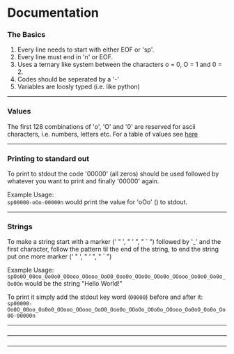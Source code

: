 # Documentation

### The Basics
1. Every line needs to start with either EOF or 'sp'.
2. Every line must end in 'n' or EOF.
3. Uses a ternary like system between the characters o = 0, O = 1 and 0 = 2.
4. Codes should be seperated by a '-'
5. Variables are loosly typed (i.e. like python)

---

### Values
The first 128 combinations of 'o', 'O' and '0' are reserved for ascii characters, i.e. numbers, letters etc. For a table of values see [here](./VALUES.md)

---

### Printing to standard out
To print to stdout the code '00000' (all zeros) should be used followed by whatever you want to print and finally '00000' again.

Example Usage:   
```sp00000-oOo-00000n``` would print the value for 'oOo' (<value>) to stdout.

---

### Strings
To make a string start with a marker (' " ', " ' ", " \` ") followed by '_' and the first character, follow the pattern til the end of the string, to end the string put one more marker (' " ', " ' ", " \` ")

Example Usage:   
```spOo0O_00oo_Oo0o0_OOooo_OOooo_OoO0_Ooo0o_OOoOo_OOo0o_OOooo_Oo0oO_Oo0o_Oo0On``` would be the string "Hello World!"

To print it simply add the stdout key word (```00000```) before and after it:   
```sp00000-Oo0O_00oo_Oo0o0_OOooo_OOooo_OoO0_Ooo0o_OOoOo_OOo0o_OOooo_Oo0oO_Oo0o_Oo0O-00000n```

---

### 


---

### 


---
